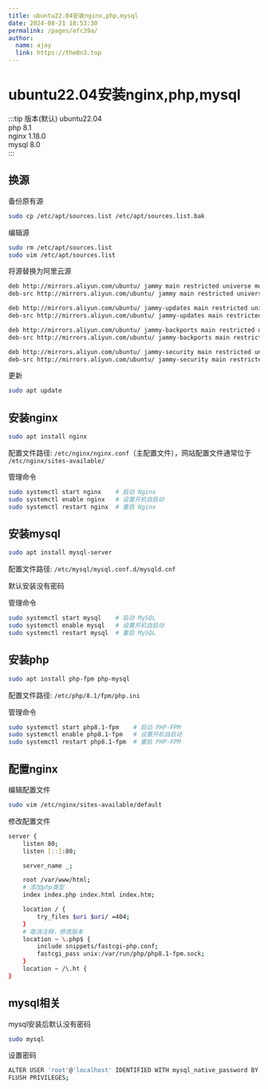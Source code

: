 ```yaml
---
title: ubuntu22.04安装nginx,php,mysql
date: 2024-08-21 18:53:30
permalink: /pages/efc39a/
author: 
  name: ajay
  link: https://the0n3.top
---
```

# ubuntu22.04安装nginx,php,mysql

:::tip 版本(默认)
ubuntu22.04  
php 8.1  
nginx 1.18.0  
mysql 8.0  
:::


## 换源

备份原有源

```bash
sudo cp /etc/apt/sources.list /etc/apt/sources.list.bak
```

编辑源

```bash
sudo rm /etc/apt/sources.list
sudo vim /etc/apt/sources.list
```

将源替换为阿里云源

```bash
deb http://mirrors.aliyun.com/ubuntu/ jammy main restricted universe multiverse
deb-src http://mirrors.aliyun.com/ubuntu/ jammy main restricted universe multiverse

deb http://mirrors.aliyun.com/ubuntu/ jammy-updates main restricted universe multiverse
deb-src http://mirrors.aliyun.com/ubuntu/ jammy-updates main restricted universe multiverse

deb http://mirrors.aliyun.com/ubuntu/ jammy-backports main restricted universe multiverse
deb-src http://mirrors.aliyun.com/ubuntu/ jammy-backports main restricted universe multiverse

deb http://mirrors.aliyun.com/ubuntu/ jammy-security main restricted universe multiverse
deb-src http://mirrors.aliyun.com/ubuntu/ jammy-security main restricted universe multiverse
```

更新

```bash
sudo apt update
```

## 安装nginx

```bash
sudo apt install nginx
```

配置文件路径: `/etc/nginx/nginx.conf`（主配置文件），网站配置文件通常位于 `/etc/nginx/sites-available/`

管理命令

```bash
sudo systemctl start nginx    # 启动 Nginx
sudo systemctl enable nginx   # 设置开机自启动
sudo systemctl restart nginx  # 重启 Nginx
```

## 安装mysql

```bash
sudo apt install mysql-server
```

配置文件路径: `/etc/mysql/mysql.conf.d/mysqld.cnf`

默认安装没有密码

管理命令

```bash
sudo systemctl start mysql    # 启动 MySQL
sudo systemctl enable mysql   # 设置开机自启动
sudo systemctl restart mysql  # 重启 MySQL
```

## 安装php

```bash
sudo apt install php-fpm php-mysql
```

配置文件路径: `/etc/php/8.1/fpm/php.ini`

管理命令
```bash
sudo systemctl start php8.1-fpm    # 启动 PHP-FPM
sudo systemctl enable php8.1-fpm   # 设置开机自启动
sudo systemctl restart php8.1-fpm  # 重启 PHP-FPM
```

## 配置nginx

编辑配置文件

```bash
sudo vim /etc/nginx/sites-available/default
```

修改配置文件

```bash
server {
    listen 80;
    listen [::]:80;

    server_name _;

    root /var/www/html;
    # 添加php类型
    index index.php index.html index.htm;

    location / {
        try_files $uri $uri/ =404;
    }
    # 取消注释，修改版本
    location ~ \.php$ {
        include snippets/fastcgi-php.conf;
        fastcgi_pass unix:/var/run/php/php8.1-fpm.sock;
    }
    location ~ /\.ht {
}
```

## mysql相关

mysql安装后默认没有密码

```bash
sudo mysql
```

设置密码

```bash
ALTER USER 'root'@'localhost' IDENTIFIED WITH mysql_native_password BY '新密码';
FLUSH PRIVILEGES;
```
